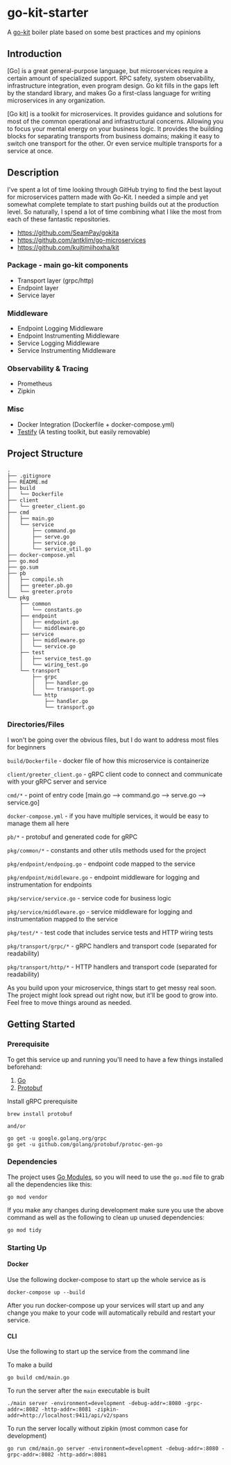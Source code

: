 # go-kit-starter
A [go-kit](https://gokit.io/) boiler plate based on some best practices and my opinions

## Introduction
[Go] is a great general-purpose language, but microservices require a certain amount of 
specialized support. RPC safety, system observability, infrastructure integration, 
even program design. Go kit fills in the gaps left by the standard library, 
and makes Go a first-class language for writing microservices in any organization.

[Go kit] is a toolkit for microservices. It provides guidance and solutions for
most of the common operational and infrastructural concerns. Allowing you to
focus your mental energy on your business logic. It provides the building blocks
for separating transports from business domains; making it easy to switch one
transport for the other. Or even service multiple transports for a service at
once.

## Description
I've spent a lot of time looking through GitHub trying to find the best layout for 
microservices pattern made with Go-Kit. I needed a simple and yet somewhat complete 
template to start pushing builds out at the production level. So naturally, I spend 
a lot of time combining what I like the most from each of these fantastic repositories.

- https://github.com/SeamPay/gokita
- https://github.com/antklim/go-microservices
- https://github.com/kujtimiihoxha/kit

### Package - main go-kit components

- Transport layer (grpc/http)
- Endpoint layer
- Service layer

### Middleware

- Endpoint Logging Middleware
- Endpoint Instrumenting Middleware
- Service Logging Middleware
- Service Instrumenting Middleware

### Observability & Tracing

- Prometheus
- Zipkin

### Misc

- Docker Integration (Dockerfile + docker-compose.yml)
- [Testify](https://github.com/stretchr/testify) (A testing toolkit, but easily removable)

## Project Structure

```
.
├── .gitignore
├── README.md
├── build
│   └── Dockerfile
├── client
│   └── greeter_client.go
├── cmd
│   ├── main.go
│   └── service
│       ├── command.go
│       ├── serve.go
│       ├── service.go
│       └── service_util.go
├── docker-compose.yml
├── go.mod
├── go.sum
├── pb
│   ├── compile.sh
│   ├── greeter.pb.go
│   └── greeter.proto
└── pkg
    ├── common
    │   └── constants.go
    ├── endpoint
    │   ├── endpoint.go
    │   └── middleware.go
    ├── service
    │   ├── middleware.go
    │   └── service.go
    ├── test
    │   ├── service_test.go
    │   └── wiring_test.go
    └── transport
        ├── grpc
        │   ├── handler.go
        │   └── transport.go
        └── http
            ├── handler.go
            └── transport.go
```
### Directories/Files
I won't be going over the obvious files, but I do want to address most files for beginners

`build/Dockerfile` - docker file of how this microservice is containerize

`client/greeter_client.go` - gRPC client code to connect and communicate with your gRPC server and service

`cmd/*` - point of entry code [main.go --> command.go --> serve.go --> service.go]

`docker-compose.yml` - if you have multiple services, it would be easy to manage them all here

`pb/*` - protobuf and generated code for gRPC

`pkg/common/*` - constants and other utils methods used for the project

`pkg/endpoint/endpoing.go` - endpoint code mapped to the service

`pkg/endpoint/middleware.go` - endpoint middleware for logging and instrumentation for endpoints

`pkg/service/service.go` - service code for business logic

`pkg/service/middleware.go` - service middleware for logging and instrumentation mapped to the service

`pkg/test/*` - test code that includes service tests and HTTP wiring tests

`pkg/transport/grpc/*` - gRPC handlers and transport code (separated for readability)

`pkg/transport/http/*` - HTTP handlers and transport code (separated for readability) 

As you build upon your microservice, things start to get messy real soon. The project might look spread out 
right now, but it'll be good to grow into. Feel free to move things around as needed.

## Getting Started

### Prerequisite

To get this service up and running you'll need to have a few things installed beforehand:

1. [Go](https://golang.org/doc/install)
2. [Protobuf](https://github.com/google/protobuf)


Install gRPC prerequisite
```
brew install protobuf

and/or

go get -u google.golang.org/grpc
go get -u github.com/golang/protobuf/protoc-gen-go
```

### Dependencies

The project uses [Go Modules](https://blog.golang.org/using-go-modules), so you will need to use the `go.mod` file to grab all the dependencies like this:
```
go mod vendor
```

If you make any changes during development make sure you use the above command as well as the following to clean up unused dependencies:
```
go mod tidy
```

### Starting Up

#### Docker

Use the following docker-compose to start up the whole service as is

```
docker-compose up --build
```

After you run docker-compose up your services will start up and any change you make to 
your code will automatically rebuild and restart your service.

#### CLI

Use the following to start up the service from the command line

To make a build
```
go build cmd/main.go
```
To run the server after the `main` executable is built
```
./main server -environment=development -debug-addr=:8080 -grpc-addr=:8082 -http-addr=:8081 -zipkin-addr=http://localhost:9411/api/v2/spans
```
To run the server locally without zipkin (most common case for development)
```
go run cmd/main.go server -environment=development -debug-addr=:8080 -grpc-addr=:8082 -http-addr=:8081
```
